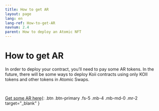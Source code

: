 ```yaml
---
title: How to get AR
layout: page
lang: en
lang-ref: How-to-get-AR
navnum: 2.4
parent: How to deploy an Atomic NFT
---
```


# How to get AR

In order to deploy your contract, you’ll need to pay some AR tokens. In the future, there will be some ways to deploy Koii contracts using only KOII tokens and other tokens in Atomic Swaps.

<br>

[Get some AR here](https://koi.rocks/faucet){: .btn .btn-primary .fs-5 .mb-4 .mb-md-0 .mr-2 target="\_blank" }
